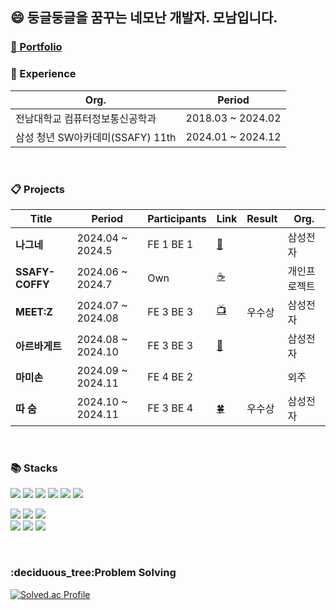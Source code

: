 <h2>😄 둥글둥글을 꿈꾸는 네모난 개발자. 모남입니다.</h2>


<h3><a href="https://drive.google.com/file/d/1zAyYVcq-IsOoQqiYQKPvYgEoLCUD1pfw/view?usp=sharing" target="_blank">🔗 Portfolio</a></h3>

<h3>🌱 Experience </h3>

|           Org.               |           Period|
|--------------------------|--------------------|
| 전남대학교 컴퓨터정보통신공학과         | 2018.03 ~ 2024.02 |
| 삼성 청년 SW아카데미(SSAFY) 11th | 2024.01 ~ 2024.12 |
</br>


<h3>📋 Projects</h3>

|           Title               |           Period| Participants| Link | Result | Org.|
|--------------------------|--------------------|--|--|--|--|
|  **나그네** | 2024.04 ~ 2024.5 | FE 1 BE 1| [👒](https://github.com/monam2/frontend-web-Vue.js) | | 삼성전자 |
|  **SSAFY-COFFY** | 2024.06 ~ 2024.7 | Own| [☕](https://github.com/monam2/ssafy-coffy) | | 개인프로젝트 |
|  **MEET:Z**         | 2024.07 ~ 2024.08 | FE 3 BE 3| [📺](https://github.com/monam2/meet-z) |우수상 | 삼성전자 |
|  **아르바게트**         | 2024.08 ~ 2024.10 | FE 3 BE 3| [🥖](https://github.com/monam2/arbaguette) | | 삼성전자 |
|  **마미손**         | 2024.09 ~ 2024.11 | FE 4 BE 2|  | | 외주 |
|  **따 숨**         | 2024.10 ~ 2024.11 | FE 3 BE 4| [🍀](https://github.com/monam2/ddasoom) | 우수상 | 삼성전자 |
</br>

<h3>📚 Stacks</h3>
<div>
<img src="https://img.shields.io/badge/Typescript-3178C6?style=flat-square&logo=Typescript&logoColor=white"> <img src="https://img.shields.io/badge/react-61DAFB?style=flat-square&logo=react&logoColor=black"> <img src="https://img.shields.io/badge/Next.js-black?style=flat-square&logo=next.js&logoColor=white"> <img src="https://img.shields.io/badge/react native-61DAFB?style=flat-square&logo=react&logoColor=white"> <img src="https://img.shields.io/badge/Expo-000000?style=flat-square&logo=Expo&logoColor=white"/>
  <img src="https://img.shields.io/badge/vue.js-4FC08D?style=flat-square&logo=vue.js&logoColor=white"> </br>

<img src="https://img.shields.io/badge/reactquery-FF4154?style=flat-square&logo=reactquery&logoColor=white"> <img src="https://img.shields.io/badge/Zustand-CC2936?style=flat-square&logoColor=white"> <img src="https://img.shields.io/badge/recoil-61DAFB?style=flat-square&logoColor=black">
 </br>
<img src="https://img.shields.io/badge/Tailwind CSS-06B6D4?style=flat-square&logo=Tailwind CSS&logoColor=white"/> <img src="https://img.shields.io/badge/styled--components-DB7093?style=flat-square&logo=styled-components&logoColor=white"/> <img src="https://img.shields.io/badge/Emotion-CC67BC?style=flat-square&logoColor=white"/> </br>

</div>
</br>

<h3>:deciduous_tree:Problem Solving</h3>

[![Solved.ac Profile](http://mazassumnida.wtf/api/v2/generate_badge?boj=kangcw0107)](https://solved.ac/kangcw0107/)
